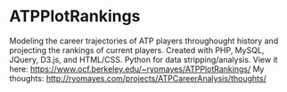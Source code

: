 # ATPPlotRankings
Modeling the career trajectories of ATP players throughought history and projecting the rankings of current players. Created with PHP, MySQL, JQuery, D3.js, and HTML/CSS. Python for data stripping/analysis.
View it here: https://www.ocf.berkeley.edu/~ryomayes/ATPPlotRankings/
My thoughts: http://ryomayes.com/projects/ATPCareerAnalysis/thoughts/

